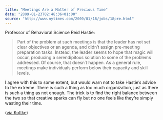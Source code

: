 ```yaml
---
title: "Meetings Are a Matter of Precious Time"
date: "2009-01-23T02:48:36+01:00"
source: "http://www.nytimes.com/2009/01/18/jobs/18pre.html"
---
```


Professor of Behavioral Science Reid Hastie:

> Part of the problem at such meetings is that the leader has not set clear objectives or an agenda, and didn’t assign pre-meeting preparation tasks. Instead, the leader seems to hope that magic will occur, producing a serendipitous solution to some of the problems addressed. Of course, that doesn’t happen. As a general rule, meetings make individuals perform below their capacity and skill levels.

I agree with this to some extent, but would warn not to take Hastie’s advice to the extreme. There is such a thing as too much organization, just as there is such a thing as not enough. The trick is to find the right balance between the two so that creative sparks can fly but no one feels like they’re simply wasting their time.

([via Kottke](http://www.kottke.org/09/01/regarding-meetings))
